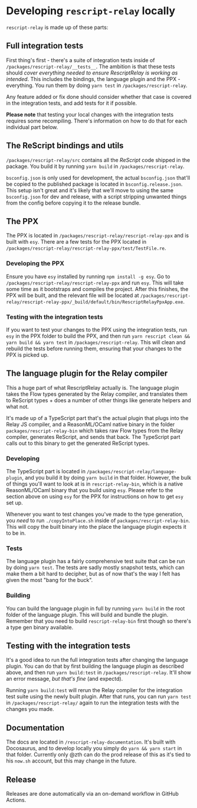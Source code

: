 # Developing `rescript-relay` locally

`rescript-relay` is made up of these parts:

## Full integration tests

First thing's first - there's a suite of integration tests inside of `/packages/rescript-relay/__tests__`. The ambition is that these tests should _cover everything needed to ensure RescriptRelay is working as intended_. This includes the bindings, the language plugin and the PPX - everything. You run them by doing `yarn test` in `/packages/rescript-relay`.

Any feature added or fix done should consider whether that case is covered in the integration tests, and add tests for it if possible.

**Please note** that testing your local changes with the integration tests requires some recompiling. There's information on how to do that for each individual part below.

## The ReScript bindings and utils

`/packages/rescript-relay/src` contains all the _ReScript_ code shipped in the package. You build it by running `yarn build` in `/packages/rescript-relay`.

`bsconfig.json` is only used for development, the actual `bsconfig.json` that'll be copied to the published package is located in `bsconfig.release.json`. This setup isn't great and it's likely that we'll move to using the same `bsconfig.json` for dev and release, with a script stripping unwanted things from the config before copying it to the release bundle.

## The PPX

The PPX is located in `/packages/rescript-relay/rescript-relay-ppx` and is built with `esy`. There are a few tests for the PPX located in `/packages/rescript-relay/rescript-relay-ppx/test/TestFile.re`.

### Developing the PPX

Ensure you have `esy` installed by running `npm install -g esy`. Go to `/packages/rescript-relay/rescript-relay-ppx` and run `esy`. This will take some time as it bootstraps and compiles the project. After this finishes, the PPX will be built, and the relevant file will be located at `/packages/rescript-relay/rescript-relay-ppx/_build/default/bin/RescriptRelayPpxApp.exe`.

### Testing with the integration tests

If you want to test your changes to the PPX using the integration tests, run `esy` in the PPX folder to build the PPX, and then run `yarn rescript clean && yarn build && yarn test` in `/packages/rescript-relay`. This will clean and rebuild the tests before running them, ensuring that your changes to the PPX is picked up.

## The language plugin for the Relay compiler

This a huge part of what RescriptRelay actually is. The language plugin takes the Flow types generated by the Relay compiler, and translates them to ReScript types + does a number of other things like generate helpers and what not.

It's made up of a TypeScript part that's the actual plugin that plugs into the Relay JS compiler, and a ReasonML/OCaml native binary in the folder `packages/rescript-relay-bin` which takes raw Flow types from the Relay compiler, generates ReScript, and sends that back. The TypeScript part calls out to this binary to get the generated ReScript types.

### Developing

The TypeScript part is located in `/packages/rescript-relay/language-plugin`, and you build it by doing `yarn build` in that folder. However, the bulk of things you'll want to look at is in `rescript-relay-bin`, which is a native ReasonML/OCaml binary that you build using `esy`. Please refer to the section above on using `esy` for the PPX for instructions on how to get `esy` set up.

Whenever you want to test changes you've made to the type generation, you _need_ to run `./copyIntoPlace.sh` inside of `packages/rescript-relay-bin`. This will copy the built binary into the place the language plugin expects it to be in.

### Tests

The language plugin has a fairly comprehensive test suite that can be run by doing `yarn test`. The tests are sadly mostly snapshot tests, which can make them a bit hard to decipher, but as of now that's the way I felt has given the most "bang for the buck".

### Building

You can build the language plugin in full by running `yarn build` in the root folder of the language plugin. This will build and bundle the plugin. Remember that you need to build `rescript-relay-bin` first though so there's a type gen binary available.

## Testing with the integration tests

It's a good idea to run the full integration tests after changing the language plugin. You can do that by first building the language plugin as described above, and then run `yarn build:test` in `/packages/rescript-relay`. It'll show an error message, _but that's fine_ (and expectd).

Running `yarn build:test` will rerun the Relay compiler for the integration test suite using the newly built plugin. After that runs, you can run `yarn test` in `/packages/rescript-relay/` again to run the integration tests with the changes you made.

## Documentation

The docs are located in `/rescript-relay-documentation`. It's built with Docosaurus, and to develop locally you simply do `yarn && yarn start` in that folder. Currently only @zth can do the prod release of this as it's tied to his `now.sh` account, but this may change in the future.

## Release

Releases are done automatically via an on-demand workflow in GitHub Actions.
